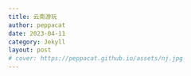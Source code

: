 ```yaml
---
title: 云南游玩
author: peppacat
date: 2023-04-11
category: Jekyll
layout: post
# cover: https://peppacat.github.io/assets/nj.jpg
---
```


<head>
    <style>
        .box {
            display: flex;
            flex-wrap: wrap;
        }

        .imageBox {
            position: relative;
            overflow: hidden;
            margin-bottom: 2%;
            width: 1000px;
        }

        /* 2/3 */
        .imageBox img:nth-child(1):nth-last-child(2),
        .imageBox img:nth-child(2):nth-last-child(1),
        .imageBox img:nth-child(1):nth-last-child(3),
        .imageBox img:nth-child(2):nth-last-child(2),
        .imageBox img:nth-child(3):nth-last-child(1) {
            width: 32%;
        }

        /* 4 */
        .imageBox img:nth-child(1):nth-last-child(4),
        .imageBox img:nth-child(2):nth-last-child(3),
        .imageBox img:nth-child(3):nth-last-child(2),
        .imageBox img:nth-child(4):nth-last-child(1) {
            width: 49%;
        }

        /*  5张以上图片  */
        .imageBox img:nth-child(1):nth-last-child(n + 5),
        .imageBox img:nth-child(1):nth-last-child(n + 5)~img {
            width: 32%;
        }
    </style>
</head>

# 地图

  <div class="box">
      <div class="imageBox">
          <img src="\assets\yunnan\yunnan.png">
          <img src="\assets\yunnan\dali.png">
          <img src="\assets\yunnan\lijiang.png">
          <img src="\assets\yunnan\luguhu.png">
          <img src="\assets\yunnan\xianggelila.png">
          <img src="\assets\yunnan\kunming.png">
      </div>
  </div>

# 时间
* 9天:4.29-5.7

# 准备
* 提前订机票
* 提前订火车票
* 提前订酒店
* 购买户外装备
* 下载app(马蜂窝,大众点评,游云南,高德地图,百度地图)

# 行李
<div class="table-wrapper" markdown="block">

  |名称|说明|出门确认|其他|
  |:-:|:-:|:-:|:-:|
  |手机||||
  |钱包|身份证,银行卡,现金|||
  |钥匙||||
  |现金|1000备用|||
  |背包|迪卡侬户外旅行款|||
  |电脑|轻巧办公|||
  |耳机||||
  |充电宝|2W毫安|||
  |充电线|apple和安卓|||
  |自拍杆||||
  |遮阳帽||||
  |墨镜||||
  |冲锋衣|防风保暖|||
  |雨伞|轻便旅行款|||
  |水杯|轻便防漏运动款|||
  |纸巾||||
  |防晒霜||||
  |红景天|预防高反|||
  |氧气|景区买|||
  |口罩||||
  |换洗衣服|一套|||
  |零食||||

</div>

# 路线
昆明->大理(2天)->丽江(1天)->泸沽湖(2天)->香格里拉(1天)->昆明

```
1. 行程重点香格里拉和泸沽湖,大理和丽江偏商业化
2. 大理景点多,环湖游玩比较费时间,多安排时间
3. 丽江商业化最严重,无太多风景,喜欢夜生活和热闹的可以多安排
4. 香格里拉和泸沽湖虽远,一定要去
5. 云南紫外线强,一定要注意防嗮
```

# 行程
<div class="table-wrapper" markdown="block">

  |日期|行程|景点|吃饭|住宿|费用|备注|
  |:-:|:-:|:-:|:-:|:-:|:-:|:-:|
  |4.28-4.30(34h)|卧铺火车|无|自带零食|卧铺|446|30早上6:21到昆明|
  |4.30|昆明->大理(火车2h)|大理古城(4A景区,南诏国大理国都城),喜洲古镇(看油菜花,水稻田,品尝正宗喜洲粑粑吧),天龙八部影视城(天龙八部拍摄地,感受当年繁荣大理国),|1.大理段公子.天龙八部特色体验店 2.大理方舟胖子.我在大理等你店 3.云隐小厨.传统大理美食 4.其他|住大理|吃饭200,火车票150,住宿150||
  |5.1|大理->丽江(火车2h)|苍山和洱海|现场决定|傍晚去丽江,住丽江|门票200,,火车票80,住宿150,吃饭200||
  |5.2|丽江|玉龙雪山|1.阿婆腊排骨火锅(旗舰店) 2.滇厨餐厅.小锅巴纳西美食 3.石锅渔山馆.云南野生菌主题餐厅 4.云雪丽.民族风情纳西庭院餐厅 5.其他|丽江|门票200,吃饭200||
  |5.3|丽江->泸沽湖(汽车8h)|1.里格岛(观赏泸沽湖的绝佳地) 2.格姆女神山(坐滑道拍摄泸沽湖) 3.泸源涯(摩梭的神圣之地) 4.情人滩(情侣打卡点) 5.女神山(日落最佳观赏地,世外桃源) 6.草海(邂逅最美日落) 7.走婚桥(天下第一鹊桥,摩梭男女约会之地)|1.阿玛菌香园土鸡火锅(大洛水泸沽湖店) 2.摩梭火焰烧烤 3.五叶私房.盐帮味道:川菜 4.其他:蒸汽石锅鱼|泸沽湖|吃饭200,汽车票100,住宿150||
 |5.4|泸沽湖|1.里格岛(观赏泸沽湖的绝佳地) 2.格姆女神山(坐滑道拍摄泸沽湖) 3.泸源涯(摩梭的神圣之地) 4.情人滩(情侣打卡点) 5.女神山(日落最佳观赏地,世外桃源) 6.草海(邂逅最美日落) 7.走婚桥(天下第一鹊桥,摩梭男女约会之地)|1.阿玛菌香园土鸡火锅(大洛水泸沽湖店) 2.摩梭火焰烧烤 3.五叶私房.盐帮味道:川菜 4.其他:蒸汽石锅鱼|泸沽湖|吃饭200,住宿150||
  |5.5|泸沽湖->丽江(汽车8h)|丽江夜市|特色美食|丽江|吃饭200,住宿150|休息一天|
  |5.6|丽江->香格里(汽车4h)|拉普达措公园|1.顺顺小吃 2.塔洛藏餐吧 3.老字号特色藏餐 4.其他|独克宗古城|吃饭200,住宿150||
  |5.7|香格里拉->丽江(汽车4h)->昆明(火车2h)|1.滇池(昆明灵魂) 2.海埂大坝(喂红嘴鸥)|当地特色小吃|无|吃饭200,汽车票100,火车票150|昆明游玩,赶路到长水机场|

  </div>

# 小记
